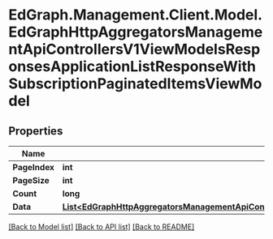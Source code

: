 # EdGraph.Management.Client.Model.EdGraphHttpAggregatorsManagementApiControllersV1ViewModelsResponsesApplicationListResponseWithSubscriptionPaginatedItemsViewModel

## Properties

Name | Type | Description | Notes
------------ | ------------- | ------------- | -------------
**PageIndex** | **int** |  | [optional] 
**PageSize** | **int** |  | [optional] 
**Count** | **long** |  | [optional] 
**Data** | [**List&lt;EdGraphHttpAggregatorsManagementApiControllersV1ViewModelsResponsesApplicationListResponseWithSubscription&gt;**](EdGraphHttpAggregatorsManagementApiControllersV1ViewModelsResponsesApplicationListResponseWithSubscription.md) |  | [optional] 

[[Back to Model list]](../README.md#documentation-for-models) [[Back to API list]](../README.md#documentation-for-api-endpoints) [[Back to README]](../README.md)

